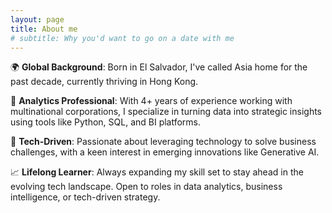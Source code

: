 ```yaml
---
layout: page
title: About me
# subtitle: Why you'd want to go on a date with me
---
```



🌍 **Global Background**: Born in El Salvador, I've called Asia home for the past decade, currently thriving in Hong Kong.
  
💼 **Analytics Professional**: With 4+ years of experience working with multinational corporations, I specialize in turning data into strategic insights using tools like Python, SQL, and BI platforms.  

🔧 **Tech-Driven**: Passionate about leveraging technology to solve business challenges, with a keen interest in emerging innovations like Generative AI. 

📈 **Lifelong Learner**: Always expanding my skill set to stay ahead in the evolving tech landscape. Open to roles in data analytics, business intelligence, or tech-driven strategy.  